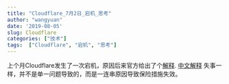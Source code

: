 ```yaml
---
title: "Cloudflare_7月2日_宕机_思考"
author: "wangyuan"
date: '2019-08-05'
slug: Cloudflare
categories: ["技术"]
tags:  ["Cloudflare", "宕机", "思考"]
---
```

上个月Cloudflare发生了一次宕机，原因后来官方给出了个[解释](https://new.blog.cloudflare.com/details-of-the-cloudflare-outage-on-july-2-2019/#appendix-about-regular-expression-backtracking). [中文解释](https://blog.cloudflare.com/zh/details-of-the-cloudflare-outage-on-july-2-2019-zh)  失事一样，并不是单一问题导致的，而是一连串原因导致保险措施失效。
